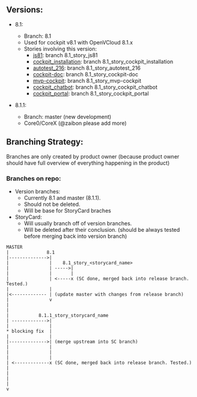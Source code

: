 
## Versions:
  * 8.1:
     * Branch: 8.1
     * Used for cockpit v8.1 with OpenVCloud 8.1.x
     * Stories involving this version:
        * [js81](https://github.com/gig-projects/org_development/issues/1212): branch 8.1_story_js81
        * [cockpit_installation](https://github.com/gig-projects/org_development/issues/1301): branch 8.1_story_cockpit_installation
        * [autotest_216](https://github.com/gig-projects/org_development/issues/1223): branch 8.1_story_autotest_216
        * [cockpit-doc](https://github.com/gig-projects/org_development/issues/862): branch 8.1_story_cockpit-doc
        * [mvp-cockpit](https://github.com/gig-projects/org_development/issues/1318): branch 8.1_story_mvp-cockpit
        * [cockpit_chatbot](https://github.com/gig-projects/org_development/issues/1304): branch 8.1_story_cockpit_chatbot
        * [cockpit_portal](https://github.com/gig-projects/org_development/issues/1303): branch 8.1_story_cockpit_portal
        
  * 8.1.1:
     * Branch: master (new development)
     * Core0/CoreX (@zaibon please add more)
  
## Branching Strategy:
Branches are only created by product owner (because product owner should have full overview of everything happening in the product)
### Branches on repo:
  * Version branches:
    * Currently 8.1 and master (8.1.1).
    * Should not be deleted.
    * Will be base for StoryCard braches
  * StoryCard:
    * Will usually branch off of version branches.
    * Will be deleted after their conclusion. (should be always tested before merging back into version branch)
    
    
```
MASTER
|              8.1
|-------------->|
|               |    8.1_story_<storycard_name>
|               | ----->|
|               |       |
|               | <-----x (SC done, merged back into release branch. Tested.)
|               |
|<------------- | (update master with changes from release branch)
|               v
|
|
|           8.1.1_story_storycard_name
| ------------->| 
|               |
* blocking fix  |
|               |
|-------------->| (merge upstream into SC branch)
|               |
|               |
|               |
| <-------------x (SC done, merged back into release branch. Tested.)
|
|
|
|
v
```
